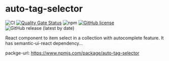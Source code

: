 # auto-tag-selector

![CI](https://github.com/nquis/auto-tag-selector/workflows/CI/badge.svg)
[![Quality Gate Status](https://sonarcloud.io/api/project_badges/measure?project=nquis_auto-tag-selector&metric=alert_status)](https://sonarcloud.io/dashboard?id=nquis_auto-tag-selector)
![npm](https://img.shields.io/npm/dw/auto-tag-selector)
[![GitHub license](https://img.shields.io/github/license/nquis/auto-tag-selector)](https://github.com/nquis/auto-tag-selector/blob/master/LICENSE)
![GitHub release (latest by date)](https://img.shields.io/github/v/release/nquis/auto-tag-selector)

React component to item select in a collection with autocomplete feature. It has semantic-ui-react dependency...

packge-url: https://www.npmjs.com/package/auto-tag-selector
